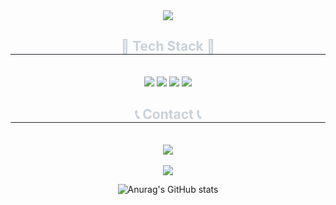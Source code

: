 
<!--
**eeddiinn/eeddiinn** is a ✨ _special_ ✨ repository because its `README.md` (this file) appears on your GitHub profile.

Here are some ideas to get you started:

- 🔭 I’m currently working on ...
- 🌱 I’m currently learning ...
- 👯 I’m looking to collaborate on ...
- 🤔 I’m looking for help with ...
- 💬 Ask me about ...
- 📫 How to reach me: ...
- 😄 Pronouns: ...
- ⚡ Fun fact: ...
-->

  
<div align="center">
    <img src="https://capsule-render.vercel.app/api?type=waving&color=7a7a7a&height=180&text=Yejin's%20Github%20&animation=&fontColor=ffffff&fontSize=50" />
</div>
<div align="center">
    <h2 style="border-bottom: 1px solid #21262d; color: #c9d1d9;">🔨 Tech Stack 🔨</h2><br>
    <div style="margin: 0 auto; text-align: center;" align="center">
        <img src="https://img.shields.io/badge/Java-007396?style=for-the-badge&logo=Java&logoColor=white">
        <img src="https://img.shields.io/badge/Spring-6DB33F?style=for-the-badge&logo=Spring&logoColor=white">
        <img src="https://img.shields.io/badge/Spring Boot-6DB33F?style=for-the-badge&logo=Spring Boot&logoColor=white">
        <img src="https://img.shields.io/badge/MySQL-4479A1?style=for-the-badge&logo=MySQL&logoColor=white">
    </div>
</div>
<div align="center">
    <h2 style="border-bottom: 1px solid #21262d; color: #c9d1d9;">📞 Contact 📞</h2><br>
    <div align="center">
        <a href="mailto:gdw4013@gmail.com">
            <img src="https://img.shields.io/badge/Gmail-EA4335?style=for-the-badge&logo=Gmail&logoColor=white&link=mailto:gdw4013@gmail.com">
        </a>
    </div><br>
    <div align="center">
        <a href="https://hits.seeyoufarm.com">
            <img src="https://hits.seeyoufarm.com/api/count/incr/badge.svg?url=https%3A%2F%2Fgithub.com%2Feeddiinn%2F&count_bg=%23000000&title_bg=%23000000&icon=github.svg&icon_color=%23FFFFFF&title=GitHub&edge_flat=false"/>
        </a>
    </div>
  
![Anurag's GitHub stats](https://github-readme-stats.vercel.app/api?username=eeddiinn&hide=contribs,prs&show_icons=true&theme=graywhite)







    
